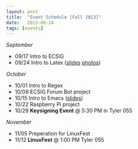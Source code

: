 ```yaml
---
layout: post
title:  "Event Schedule [Fall 2013]"
date:   2013-09-24
tags: [events]
---
```


*September*

- 09/17 Intro to ECSIG 
- 09/24 Intro to Latex ([slides][latex-slides] [photos][latex-photos])

*October*

- 10/01 Intro to Regex
- 10/08 ECSIG Forum Bot project
- 10/15 Intro to Emacs   ([slides][emacs-slides])
- 10/22 Raspberry Pi project
- 10/29 **Keysigning Event** @ 5:30 PM in Tyler 055

*November*

- 11/05 Preperation for LinuxFest 
- 11/12 **LinuxFest** @ 1:00 PM Tyler 055



[latex-slides]:https://github.com/ECSIG/presentations/blob/master/latex/latex.pdf?raw=true
[latex-photos]:http://forums.ecsig.com/t/latex-24-september/103/5
[emacs-slides]:https://github.com/ECSIG/presentations/blob/master/emacs/emacs.pdf

